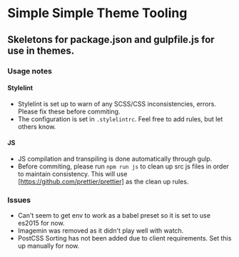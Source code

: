 # Simple Simple Theme Tooling

## Skeletons for package.json and gulpfile.js for use in themes.

### Usage notes

#### Stylelint

- Stylelint is set up to warn of any SCSS/CSS inconsistencies, errors. Please fix these before commiting.
- The configuration is set in `.stylelintrc`. Feel free to add rules, but let others know.

#### JS

- JS compilation and transpiling is done automatically through gulp.
- Before commiting, please run `npm run js` to clean up src js files in order to maintain consistency. This will use [https://github.com/prettier/prettier] as the clean up rules.

### Issues

- Can't seem to get env to work as a babel preset so it is set to use es2015 for now.
- Imagemin was removed as it didn't play well with watch.
- PostCSS Sorting has not been added due to client requirements. Set this up manually for now.
